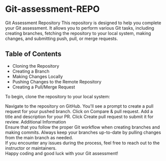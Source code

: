 # Git-assessment-REPO

Git Assessment Repository
This repository is designed to help you complete your Git assessment. It allows you to perform various Git tasks, including creating branches, fetching the repository to your local system, making changes, and submitting push, pull, or merge requests.

## Table of Contents
- Cloning the Repository
- Creating a Branch
- Making Changes Locally
- Pushing Changes to the Remote Repository
- Creating a Pull/Merge Request

To begin, clone the repository to your local system:

Navigate to the repository on GitHub.
You'll see a prompt to create a pull request for your pushed branch. Click on Compare & pull request.
Add a title and description for your PR.
Click Create pull request to submit it for review.
Additional Information
</br>
Ensure that you follow the proper Git workflow when creating branches and making commits.
Always keep your branches up-to-date by pulling changes from the main branch as needed.
</br>
If you encounter any issues during the process, feel free to reach out to the instructor or maintainers.
</br>
Happy coding and good luck with your Git assessment!
